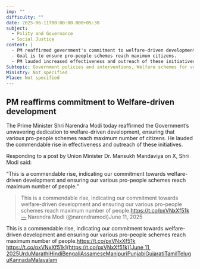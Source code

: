 ```yaml
---
imp: ""
difficulty: ""
date: 2025-06-11T00:00:00.000+05:30
subject:
  - Polity and Governance
  - Social Justice
content: |
  - PM reaffirmed government's commitment to welfare-driven development.
  - Goal is to ensure pro-people schemes reach maximum citizens.
  - PM lauded increased effectiveness and outreach of these initiatives.
Subtopic: Government policies and interventions, Welfare schemes for vulnerable sections, Public service delivery
Ministry: Not specified
Place: Not specified
---
```


## PM reaffirms commitment to Welfare-driven development

The Prime Minister Shri Narendra Modi today reaffirmed the Government’s unwavering dedication to welfare-driven development, ensuring that various pro-people schemes reach maximum number of citizens. He lauded the commendable rise in effectiveness and outreach of these initiatives.

Responding to a post by Union Minister Dr. Mansukh Mandaviya on X, Shri Modi said:

“This is a commendable rise, indicating our commitment towards welfare-driven development and ensuring our various pro-people schemes reach maximum number of people.”

> This is a commendable rise, indicating our commitment towards welfare-driven development and ensuring our various pro-people schemes reach maximum number of people.https://t.co/pxVNxXf51k— Narendra Modi (@narendramodi)June 11, 2025

This is a commendable rise, indicating our commitment towards welfare-driven development and ensuring our various pro-people schemes reach maximum number of people.https://t.co/pxVNxXf51k
[https://t.co/pxVNxXf51k](https://t.co/pxVNxXf51k)[June 11, 2025](https://twitter.com/narendramodi/status/1932719914550493284?ref_src=twsrc%5Etfw)[Urdu](https://pib.gov.in/PressReleasePage.aspx?PRID=2135639)[Marathi](https://pib.gov.in/PressReleasePage.aspx?PRID=2135685)[Hindi](https://pib.gov.in/PressReleasePage.aspx?PRID=2135693)[Bengali](https://pib.gov.in/PressReleasePage.aspx?PRID=2135680)[Assamese](https://pib.gov.in/PressReleasePage.aspx?PRID=2135723)[Manipuri](https://pib.gov.in/PressReleasePage.aspx?PRID=2135649)[Punjabi](https://pib.gov.in/PressReleasePage.aspx?PRID=2135730)[Gujarati](https://pib.gov.in/PressReleasePage.aspx?PRID=2135640)[Tamil](https://pib.gov.in/PressReleasePage.aspx?PRID=2135704)[Telugu](https://pib.gov.in/PressReleasePage.aspx?PRID=2135739)[Kannada](https://pib.gov.in/PressReleasePage.aspx?PRID=2135655)[Malayalam](https://pib.gov.in/PressReleasePage.aspx?PRID=2135628)